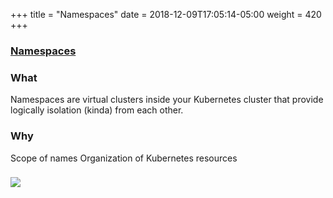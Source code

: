 +++
title = "Namespaces"
date = 2018-12-09T17:05:14-05:00
weight = 420
+++

### [Namespaces](https://kubernetes.io/docs/concepts/overview/working-with-objects/namespaces/)

### What

Namespaces are virtual clusters inside your Kubernetes cluster that provide logically isolation (kinda) from each other.

### Why

Scope of names
Organization of Kubernetes resources

### ![](/docker-k8s-presentation/images/kubernetes/ns.png) 

